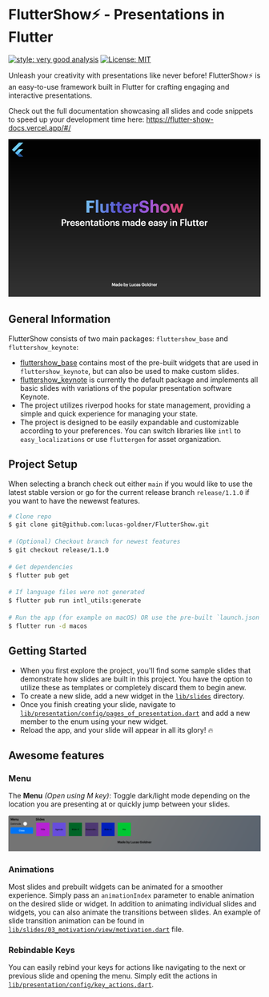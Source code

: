 # FlutterShow⚡️ - Presentations in Flutter

[![style: very good analysis](https://img.shields.io/badge/style-very_good_analysis-B22C89.svg)](https://pub.dev/packages/very_good_analysis)
[![License: MIT](https://img.shields.io/badge/License-MIT-yellow.svg)](https://opensource.org/licenses/MIT)

Unleash your creativity with presentations like never before! FlutterShow⚡️ is an easy-to-use framework built in Flutter for crafting engaging and interactive presentations.

Check out the full documentation showcasing all slides and code snippets to speed up your development time here: https://flutter-show-docs.vercel.app/#/

![Showcase](docs/images/showcase.png)

## General Information

FlutterShow consists of two main packages: `fluttershow_base` and `fluttershow_keynote`:

- [fluttershow_base](https://github.com/lucas-goldner/fluttershow_base) contains most of the pre-built widgets that are used in `fluttershow_keynote`, but can also be used to make custom slides.
- [fluttershow_keynote](https://github.com/lucas-goldner/fluttershow_keynote) is currently the default package and implements all basic slides with variations of the popular presentation software Keynote.
- The project utilizes riverpod hooks for state management, providing a simple and quick experience for managing your state.
- The project is designed to be easily expandable and customizable according to your preferences. You can switch libraries like `intl` to `easy_localizations` or use `fluttergen` for asset organization.

## Project Setup

When selecting a branch check out either `main` if you would like to use the latest stable version or go for the current release branch `release/1.1.0` if you want to have the newewst features.

```bash
# Clone repo
$ git clone git@github.com:lucas-goldner/FlutterShow.git

# (Optional) Checkout branch for newest features
$ git checkout release/1.1.0

# Get dependencies
$ flutter pub get

# If language files were not generated
$ flutter pub run intl_utils:generate

# Run the app (for example on macOS) OR use the pre-built `launch.json`
$ flutter run -d macos
```

## Getting Started

- When you first explore the project, you'll find some sample slides that demonstrate how slides are built in this project. You have the option to utilize these as templates or completely discard them to begin anew.
- To create a new slide, add a new widget in the [`lib/slides`](lib/slides) directory.
- Once you finish creating your slide, navigate to [`lib/presentation/config/pages_of_presentation.dart`](lib/presentation/config/pages_of_presentation.dart) and add a new member to the enum using your new widget.
- Reload the app, and your slide will appear in all its glory! 🔥

## Awesome features

### Menu

The **Menu** _(Open using M key)_: Toggle dark/light mode depending on the location you are presenting at or quickly jump between your slides.

![Menu](docs/images/menu.png)

### Animations

Most slides and prebuilt widgets can be animated for a smoother experience. Simply pass an `animationIndex` parameter to enable animation on the desired slide or widget.
In addition to animating individual slides and widgets, you can also animate the transitions between slides. An example of slide transition animation can be found in [`lib/slides/03_motivation/view/motivation.dart`](lib/slides/03_motivation/view/motivation.dart) file.

### Rebindable Keys

You can easily rebind your keys for actions like navigating to the next or previous slide and opening the menu. Simply edit the actions in [`lib/presentation/config/key_actions.dart`](lib/presentation/config/key_actions.dart).
